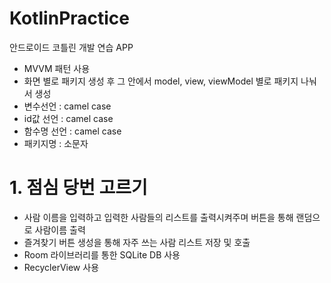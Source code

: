 # KotlinPractice
안드로이드 코틀린 개발 연습 APP
- MVVM 패턴 사용
- 화면 별로 패키지 생성 후 그 안에서 model, view, viewModel 별로 패키지 나눠서 생성
- 변수선언 : camel case
- id값 선언 : camel case
- 함수명 선언 : camel case
- 패키지명 : 소문자

####
# 1. 점심 당번 고르기
- 사람 이름을 입력하고 입력한 사람들의 리스트를 출력시켜주며 버튼을 통해 랜덤으로 사람이름 출력
- 즐겨찾기 버튼 생성을 통해 자주 쓰는 사람 리스트 저장 및 호출
- Room 라이브러리를 통한 SQLite DB 사용
- RecyclerView 사용
